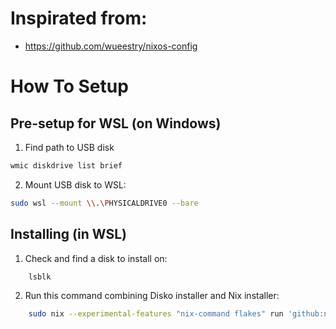 # Inspirated from:
- https://github.com/wueestry/nixos-config


# How To Setup

## Pre-setup for WSL (on Windows)
1. Find path to USB disk
```sh
wmic diskdrive list brief
```

2. Mount USB disk to WSL:
```sh
sudo wsl --mount \\.\PHYSICALDRIVE0 --bare
```

## Installing (in WSL)
1. Check and find a disk to install on:
```sh
    lsblk
```

2. Run this command combining Disko installer and Nix installer:
```sh
    sudo nix --experimental-features "nix-command flakes" run 'github:nix-community/disko#disko-install' -- --flake '/mnt/c/Users/ezy/Desktop/nixos#eznix' --disk main /dev/sdc
```